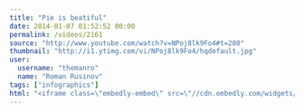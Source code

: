 ```yaml
---
title: "Pie is beatiful"
date: 2014-01-07 01:52:52 00:00
permalink: /videos/2161
source: "http://www.youtube.com/watch?v=NPoj8lk9Fo4#t=280"
thumbnail: "http://i1.ytimg.com/vi/NPoj8lk9Fo4/hqdefault.jpg"
user:
  username: "themanro"
  name: "Roman Rusinov"
tags: ["infographics"]
html: "<iframe class=\"embedly-embed\" src=\"//cdn.embedly.com/widgets/media.html?src=http%3A%2F%2Fwww.youtube.com%2Fembed%2FNPoj8lk9Fo4%3Fwmode%3Dtransparent%26feature%3Doembed%26start%3D280&url=http%3A%2F%2Fwww.youtube.com%2Fwatch%3Fv%3DNPoj8lk9Fo4&image=http%3A%2F%2Fi1.ytimg.com%2Fvi%2FNPoj8lk9Fo4%2Fhqdefault.jpg&key=950020ba825211e1a0764040d3dc5c07&type=text%2Fhtml&schema=youtube\" width=\"854\" height=\"480\" scrolling=\"no\" frameborder=\"0\" allowfullscreen></iframe>"
---
```


